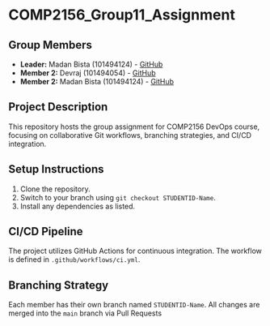 # COMP2156_Group11_Assignment

## Group Members
- **Leader:** Madan Bista (101494124) - [GitHub](https://github.com/Madan1016)
- **Member 2:** Devraj (101494054) - [GitHub](https://github.com/Devraj0425)
- **Member 2:** Madan Bista (101494124) - [GitHub](https://github.com/Madan1016)


## Project Description
This repository hosts the group assignment for COMP2156 DevOps course, focusing on collaborative Git workflows, branching strategies, and CI/CD integration.

## Setup Instructions
1. Clone the repository.
2. Switch to your branch using `git checkout STUDENTID-Name`.
3. Install any dependencies as listed.

## CI/CD Pipeline
The project utilizes GitHub Actions for continuous integration. The workflow is defined
in `.github/workflows/ci.yml`.

## Branching Strategy
Each member has their own branch named `STUDENTID-Name`. All changes are
merged into the `main` branch via Pull Requests
